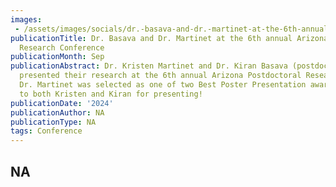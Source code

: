 ```yaml
---
images:   
 - /assets/images/socials/dr.-basava-and-dr.-martinet-at-the-6th-annual-arizona-postdoctoral-research-conference-.png
publicationTitle: Dr. Basava and Dr. Martinet at the 6th annual Arizona Postdoctoral
  Research Conference
publicationMonth: Sep
publicationAbstract: Dr. Kristen Martinet and Dr. Kiran Basava (postdocs at the lab)
  presented their research at the 6th annual Arizona Postdoctoral Research Conference.
  Dr. Martinet was selected as one of two Best Poster Presentation awardees. Congrats
  to both Kristen and Kiran for presenting!
publicationDate: '2024'
publicationAuthor: NA
publicationType: NA
tags: Conference
---
```


NA
---
